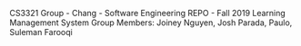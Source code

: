 CS3321 Group - Chang - Software Engineering REPO - Fall 2019
Learning Management System
Group Members: Joiney Nguyen, Josh Parada, Paulo, Suleman Farooqi



